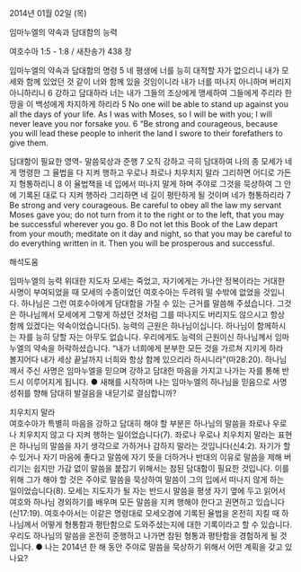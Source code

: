 2014년 01월 02일 (목)

임마누엘의 약속과 담대함의 능력



여호수아 1:5 - 1:8 / 새찬송가 438 장


임마누엘의 약속과 담대함의 명령
5 네 평생에 너를 능히 대적할 자가 없으리니 내가 모세와 함께 있었던 것 같이 너와 함께 있을 것임이니라 내가 너를 떠나지 아니하며 버리지 아니하리니 6 강하고 담대하라 너는 내가 그들의 조상에게 맹세하여 그들에게 주리라 한 땅을 이 백성에게 차지하게 하리라
5 No one will be able to stand up against you all the days of your life. As I was with Moses, so I will be with you; I will never leave you nor forsake you. 6 “Be strong and courageous, because you will lead these people to inherit the land I swore to their forefathers to give them.  

담대함이 필요한 영역- 말씀묵상과 준행
7 오직 강하고 극히 담대하여 나의 종 모세가 네게 명령한 그 율법을 다 지켜 행하고 우로나 좌로나 치우치지 말라 그리하면 어디로 가든지 형통하리니 8 이 율법책을 네 입에서 떠나지 말게 하며 주야로 그것을 묵상하여 그 안에 기록된 대로 다 지켜 행하라 그리하면 네 길이 평탄하게 될 것이며 네가 형통하리라
7 Be strong and very courageous. Be careful to obey all the law my servant Moses gave you; do not turn from it to the right or to the left, that you may be successful wherever you go. 8 Do not let this Book of the Law depart from your mouth; meditate on it day and night, so that you may be careful to do everything written in it. Then you will be prosperous and successful.

해석도움





임마누엘의 능력
위대한 지도자 모세는 죽었고, 자기에게는 가나안 정복이라는 거대한 사명이 부여되었을 때 모세의 수종이었던 여호수아는 두려워 떨 수밖에 없었을 것입니다. 하나님은 그런 여호수아에게 담대함을 가질 수 있는 근거를 말씀해 주셨습니다. 그것은 하나님께서 모세에게 그렇게 하셨던 것처럼 그를 떠나지도 버리지도 않으시고 항상 함께 있겠다는 약속이었습니다(5). 능력의 근원은 하나님이십니다. 하나님이 함께하시는 자를 능히 당할 자는 아무도 없습니다. 우리에게도 능력의 근원이신 하나님께서 임마누엘의 약속을 허락하셨습니다. “내가 너희에게 분부한 모든 것을 가르쳐 지키게 하라 볼지어다 내가 세상 끝날까지 너희와 항상 함께 있으리라 하시니라”(마28:20). 하나님께서 주신 사명은 임마누엘을 믿으며 강하고 담대한 마음을 가지고 나가는 자를 통해 반드시 이루어지게 됩니다. 
● 새해를 시작하며 나는 임마누엘의 하나님을 믿음으로 사명성취를 향해 담대히 발걸음을 내딛기로 결심합니까? 

치우치지 말라  
여호수아가 특별히 마음을 강하고 담대히 해야 할 부분은 하나님의 말씀을 좌로나 우로나 치우치지 않고 다 지켜 행하는 일이었습니다(7). 좌로나 우로나 치우치지 말라는 표현은 하나님의 말씀을 자기 생각으로 가하거나 감하지 말라는 것입니다(신4:2). 자기가 할 수 있거나 자기 마음에 좋다고 말씀에 자기 뜻을 더하거나 반대의 이유로 말씀을 제해 버리기는 쉽지만 가감 없이 말씀을 붙잡기 위해서는 참된 담대함이 필요한 것입니다. 이를 위해 그가 해야 할 것은 주야로 말씀을 묵상하여 말씀이 그의 입에서 떠나지 않게 하는 일이었습니다(8). 모세는 지도자가 될 자는 반드시 말씀을 평생 자기 옆에 두고 읽어서 여호와 하나님 경외하기를 배우며 모든 말씀을 지켜 행해야 한다고 권면하고 있습니다(신17:19). 여호수아서는 이같은 명령대로 모세오경에 기록된 율법을 온전히 지킬 때 하나님께서 어떻게 형통함과 평탄함으로 도와주셨는지에 대한 기록이라고 할 수 있습니다. 우리도 하나님의 말씀을 온전히 준행하고 나가면 참된 형통과 평탄함을 경험하게 될 것입니다.
● 나는 2014년 한 해 동안 주야로 말씀을 묵상하기 위해서 어떤 계획을 갖고 있나요?
